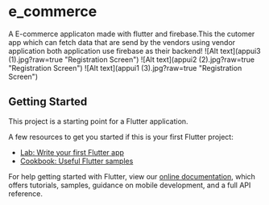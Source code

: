 # e_commerce

A E-commerce applicaton made with flutter and firebase.This the cutomer app which can fetch data that are send by the vendors using vendor application both application use firebase as their backend!
![Alt text](appui3 (1).jpg?raw=true "Registration Screen")
![Alt text](appui2 (2).jpg?raw=true "Registration Screen")
![Alt text](appui1 (3).jpg?raw=true "Registration Screen")



## Getting Started

This project is a starting point for a Flutter application.

A few resources to get you started if this is your first Flutter project:

- [Lab: Write your first Flutter app](https://flutter.dev/docs/get-started/codelab)
- [Cookbook: Useful Flutter samples](https://flutter.dev/docs/cookbook)

For help getting started with Flutter, view our
[online documentation](https://flutter.dev/docs), which offers tutorials,
samples, guidance on mobile development, and a full API reference.
